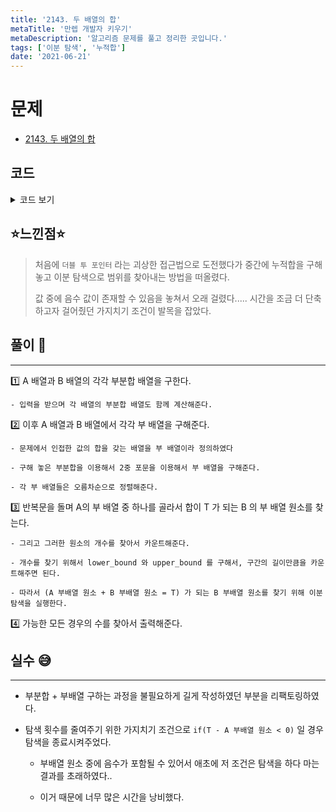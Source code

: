 ```yaml
---
title: '2143. 두 배열의 합'
metaTitle: '만렙 개발자 키우기'
metaDescription: '알고리즘 문제를 풀고 정리한 곳입니다.'
tags: ['이분 탐색', '누적합']
date: '2021-06-21'
---
```


# 문제
- [2143. 두 배열의 합](https://www.acmicpc.net/problem/2143)

## 코드

<details><summary> 코드 보기 </summary>

``` java
import java.io.BufferedReader;
import java.io.IOException;
import java.io.InputStreamReader;
import java.util.ArrayList;
import java.util.Collections;
import java.util.List;
import java.util.StringTokenizer;

public class Q2143 {
    static int t, n, m;
    static long arr[], brr[];
    static long psA[], psB[];
    static List<Long> pSumA = new ArrayList<>();
    static List<Long> pSumB = new ArrayList<>();
    public static void main(String[] args) throws IOException {
        init();
        solution();
    }

    private static void solution() {
        calculatePsum();
        long ans = 0;
        for (int i = 0; i < pSumA.size(); i++) {
            long value = t - pSumA.get(i);
            int left = lowerBinarySearch(value);
            int right = upperBinarySearch(value);
            if(left == -1 || right == -1) continue;
            ans += (right - left + 1);
        }
        System.out.println(ans);
    }

    private static int upperBinarySearch(long target) {
        int ret = -1;
        int left = 0, right = pSumB.size() - 1;

        while(left <= right){
            int mid = (left + right)/2;
            if(pSumB.get(mid) > target){
                right = mid - 1;
            } else{
                if(pSumB.get(mid) == target) ret = mid;
                left = mid + 1;
            }
        }
        return ret;
    }

    private static int lowerBinarySearch(long target) {
        int ret = -1;
        int left = 0, right = pSumB.size() - 1;

        while(left <= right){
            int mid = (left + right)/2;
            if(pSumB.get(mid) >= target){
                if(pSumB.get(mid) == target) ret = mid;
                right = mid - 1;
            } else {
                left = mid + 1;
            }
        }
        return ret;
    }

    private static void calculatePsum() {
        // 가능한 모든 부분합을 구함.
        for (int i = 1; i <= n; i++) {
            for (int j = i; j <= n; j++) {
                pSumA.add(psA[j] - psA[i-1]);
            }
        }
        for (int i = 1; i <= m; i++) {
            for (int j = i; j <= m; j++) {
                pSumB.add(psB[j] - psB[i-1]);
            }
        }
        // 모든 부분합들의 오름차순 정렬
        Collections.sort(pSumA);
        Collections.sort(pSumB);
    }

    private static void init() throws IOException {
        BufferedReader br = new BufferedReader(new InputStreamReader(System.in));
        t = stoi(br.readLine());

        n = stoi(br.readLine());
        arr = new long[n+1];
        psA = new long[n+1];

        StringTokenizer st = new StringTokenizer(br.readLine());
        for (int i = 1; i <= n; i++) {
            arr[i] = stoi(st.nextToken());
            psA[i] = arr[i] + psA[i-1];
        }

        m = stoi(br.readLine());
        brr = new long[m+1];
        psB = new long[m+1];

        st = new StringTokenizer(br.readLine());
        for (int i = 1; i <= m; i++) {
            brr[i] = stoi(st.nextToken());
            psB[i] = brr[i] + psB[i-1];
        }
    }

    private static int stoi(String str) {
        return Integer.parseInt(str);
    }
}

```
</details>

## ⭐️느낀점⭐️
> 처음에 `더블 투 포인터` 라는 괴상한 접근법으로 도전했다가 중간에 누적합을 구해놓고 이분 탐색으로 범위를 찾아내는 방법을 떠올렸다.
> 
> 값 중에 음수 값이 존재할 수 있음을 놓쳐서 오래 걸렸다..... 시간을 조금 더 단축하고자 걸어줬던 가지치기 조건이 발목을 잡았다.

## 풀이 📣
<hr/>

1️⃣ A 배열과 B 배열의 각각 부분합 배열을 구한다.

    - 입력을 받으며 각 배열의 부분합 배열도 함께 계산해준다.


2️⃣ 이후 A 배열과 B 배열에서 각각 부 배열을 구해준다.

    - 문제에서 인접한 값의 합을 갖는 배열을 부 배열이라 정의하였다 

    - 구해 놓은 부분합을 이용해서 2중 포문을 이용해서 부 배열을 구해준다.

    - 각 부 배열들은 오름차순으로 정렬해준다.


3️⃣ 반복문을 돌며 A의 부 배열 중 하나를 골라서 합이 T 가 되는 B 의 부 배열 원소를 찾는다.

    - 그리고 그러한 원소의 개수를 찾아서 카운트해준다.

    - 개수를 찾기 위해서 lower_bound 와 upper_bound 를 구해서, 구간의 길이만큼을 카운트해주면 된다.

    - 따라서 (A 부배열 원소 + B 부배열 원소 = T) 가 되는 B 부배열 원소를 찾기 위해 이분 탐색을 실행한다.


4️⃣ 가능한 모든 경우의 수를 찾아서 출력해준다.


## 실수 😅
<hr/>

- 부분합 + 부배열 구하는 과정을 불필요하게 길게 작성하였던 부분을 리팩토링하였다.


- 탐색 횟수를 줄여주기 위한 가지치기 조건으로 `if(T - A 부배열 원소 < 0)` 일 경우 탐색을 종료시켜주었다.

    - 부배열 원소 중에 음수가 포함될 수 있어서 애초에 저 조건은 탐색을 하다 마는 결과를 초래하였다..
    
    - 이거 때문에 너무 많은 시간을 낭비했다.